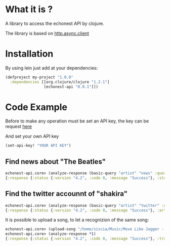 What it is ? 
=============

A library to access the echonest API by clojure.

The library is based on [http.async.client](https://github.com/neotyk/http.async.client)

Installation
============

By using lein just add at your dependencies:

```clj
(defproject my-project "1.0.0"
  :dependencies [[org.clojure/clojure "1.2.1"]
				 [echonest-api "0.0.1"]])
```

Code Example
============

Before to make any operation must be set an API key, the key can be request [here](http://developer.echonest.com/)

And set your own API key

```clj
(set-api-key! "YOUR API KEY")
```

Find news about "The Beatles"
-----------------------------

```clj
echonest-api.core> (analyze-response (basic-query "artist" "news" :query {:name "The Beatles"}))
{:response {:status {:version "4.2", :code 0, :message "Success"}, :start 0, :total 4121, :news [{:name "\"Ruby Tuesday,\" The Rolling Stones", :url "http://www.americansongwriter.com/2012/05/ruby-tuesday-the-rolling-stones/", :summary "always enjoy singing it.\" Keith Richards actually did...
```
Find the twitter accounnt of "shakira"
--------------------------------------
```clj
echonest-api.core> (analyze-response (basic-query "artist" "twitter" :query {:name "shakira"}))
{:response {:status {:version "4.2", :code 0, :message "Success"}, :artist {:twitter "shakira", :id "AR6PJ8R1187FB5AD70", :name "Shakira"}}}
```

It is possible to upload a song, to let a recognizion of the same song:
```clj
echonest-api.core> (upload-song "/home/siscia/Music/Move Like Jagger - Maroon 5.mp3" :query {:filetype "mp3"})
echonest-api.core> (analyze-response *1)
{:response {:status {:version "4.2", :code 0, :message "Success"}, :track {:status "complete", :audio_md5 "a02d45a7d3d9b9e29343f9b642e4e7ec", :artist "Maroon 5", :samplerate 44100, :title "Moves Like Jagger (Sex Ray Vision Remix)", :analyzer_version "3.1.0_beta_5", :bitrate 320, :release "", :id "TRPIYYY1372839546F", :md5 "44cadacdae7d5331962fd9b2fd35b8ef"}}}
```